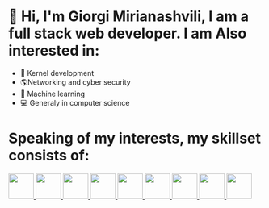 # 👋 Hi, I'm Giorgi Mirianashvili, I am a full stack web developer. I am Also interested in:
- 💾 Kernel development
- 🌎Networking and cyber security
- 🤖 Machine learning
- 💻 Generaly in computer science
# Speaking of my interests, my skillset consists of:
<div display=flex flex-direction=row>
  <a href="https://www.javascript.com/">
    <img src="https://camo.githubusercontent.com/f85cece6899de7bec4dee626087a385376717cedf457d6af7d93349012447e19/68747470733a2f2f70726f66696c696e61746f722e7269736861762e6465762f736b696c6c732d6173736574732f6a6176617363726970742d6f726967696e616c2e737667" width=50px>
  </a>
  <a href="https://www.typescriptlang.org/">
    <img src="https://camo.githubusercontent.com/458c0d3ebe5ab840c6fc3e7f5e9abb5ca9252cf5624d25d21fad3c635a18ecb8/68747470733a2f2f70726f66696c696e61746f722e7269736861762e6465762f736b696c6c732d6173736574732f747970657363726970742d6f726967696e616c2e737667" width=50px>
  </a>
  <a href="https://react.dev/">
    <img src="https://camo.githubusercontent.com/91b30ff3d7d15143c1dbba499a8ad310bd829fbd45f65cacaeea175fac5d85aa/68747470733a2f2f70726f66696c696e61746f722e7269736861762e6465762f736b696c6c732d6173736574732f72656163742d6f726967696e616c2d776f72646d61726b2e737667" width=50px>
  </a>
  <a href="https://nextjs.org/">
    <img src="https://camo.githubusercontent.com/839e314be35bbb7fec490435527a307f8d3cd78d3b39835f7510e0ae78e07935/68747470733a2f2f70726f66696c696e61746f722e7269736861762e6465762f736b696c6c732d6173736574732f6e6578746a732e706e67" width=50px>
  </a>
  <a href="https://www.electronjs.org/">
    <img src="https://camo.githubusercontent.com/a0fd5d1051f741c84f87d6db3de219193568e194d9225df734a7e4b27cbb6edc/68747470733a2f2f70726f66696c696e61746f722e7269736861762e6465762f736b696c6c732d6173736574732f656c656374726f6e2d6f726967696e616c2e737667" width=50px>
  </a>
<a href="https://en.wikipedia.org/wiki/HTML5">
  <img src="https://camo.githubusercontent.com/0059f6336ebc9e59d21f380eb9fd024a6b06240c7bfb48415b897ab83996c209/68747470733a2f2f70726f66696c696e61746f722e7269736861762e6465762f736b696c6c732d6173736574732f68746d6c352d6f726967696e616c2d776f72646d61726b2e737667" width=50px>
</a>
<a href="https://www.w3schools.com/css/">
  <img src="https://camo.githubusercontent.com/6e4436ba7e826e9a30ac65eada08812860bcf2efe826d7935f6b65762fb014ca/68747470733a2f2f70726f66696c696e61746f722e7269736861762e6465762f736b696c6c732d6173736574732f637373332d6f726967696e616c2d776f72646d61726b2e737667" width=50px>
</a>
<a href="https://angular.io/">
  <img src="https://camo.githubusercontent.com/7c42888da146e7550ce8c158124f6019e2be49b273b23dd2e0fdb33444d9c479/68747470733a2f2f70726f66696c696e61746f722e7269736861762e6465762f736b696c6c732d6173736574732f616e67756c61726a732d6f726967696e616c2e737667" width=50px>
</a>
<a href="https://www.figma.com/">
  <img src="https://camo.githubusercontent.com/ed1bd8ccbe7cb039513eb0586ede4b08f67a1f787e8ea821f2e7855fe9eccd6f/68747470733a2f2f70726f66696c696e61746f722e7269736861762e6465762f736b696c6c732d6173736574732f6669676d612d69636f6e2e737667" width=50px>
</a>
</div>
